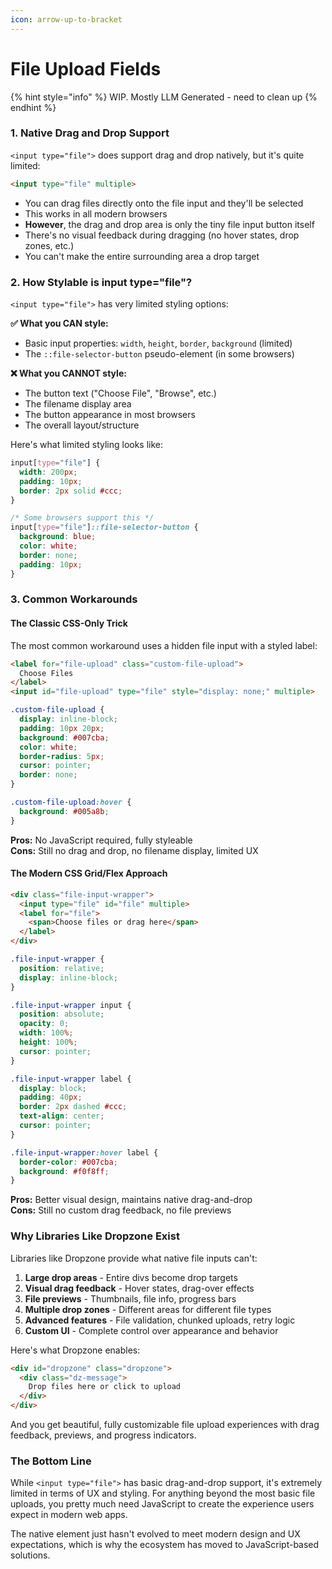 ```yaml
---
icon: arrow-up-to-bracket
---
```


# File Upload Fields

{% hint style="info" %}
WIP. Mostly LLM Generated - need to clean up
{% endhint %}



### 1. Native Drag and Drop Support

`<input type="file">` does support drag and drop natively, but it's quite limited:

```html
<input type="file" multiple>
```

* You can drag files directly onto the file input and they'll be selected
* This works in all modern browsers
* **However**, the drag and drop area is only the tiny file input button itself
* There's no visual feedback during dragging (no hover states, drop zones, etc.)
* You can't make the entire surrounding area a drop target

### 2. How Stylable is input type="file"?

`<input type="file">` has very limited styling options:

**✅ What you CAN style:**

* Basic input properties: `width`, `height`, `border`, `background` (limited)
* The `::file-selector-button` pseudo-element (in some browsers)

**❌ What you CANNOT style:**

* The button text ("Choose File", "Browse", etc.)
* The filename display area
* The button appearance in most browsers
* The overall layout/structure

Here's what limited styling looks like:

```css
input[type="file"] {
  width: 200px;
  padding: 10px;
  border: 2px solid #ccc;
}

/* Some browsers support this */
input[type="file"]::file-selector-button {
  background: blue;
  color: white;
  border: none;
  padding: 10px;
}
```

### 3. Common Workarounds

#### The Classic CSS-Only Trick

The most common workaround uses a hidden file input with a styled label:

```html
<label for="file-upload" class="custom-file-upload">
  Choose Files
</label>
<input id="file-upload" type="file" style="display: none;" multiple>
```

```css
.custom-file-upload {
  display: inline-block;
  padding: 10px 20px;
  background: #007cba;
  color: white;
  border-radius: 5px;
  cursor: pointer;
  border: none;
}

.custom-file-upload:hover {
  background: #005a8b;
}
```

**Pros:** No JavaScript required, fully styleable\
**Cons:** Still no drag and drop, no filename display, limited UX

#### The Modern CSS Grid/Flex Approach

```html
<div class="file-input-wrapper">
  <input type="file" id="file" multiple>
  <label for="file">
    <span>Choose files or drag here</span>
  </label>
</div>
```

```css
.file-input-wrapper {
  position: relative;
  display: inline-block;
}

.file-input-wrapper input {
  position: absolute;
  opacity: 0;
  width: 100%;
  height: 100%;
  cursor: pointer;
}

.file-input-wrapper label {
  display: block;
  padding: 40px;
  border: 2px dashed #ccc;
  text-align: center;
  cursor: pointer;
}

.file-input-wrapper:hover label {
  border-color: #007cba;
  background: #f0f8ff;
}
```

**Pros:** Better visual design, maintains native drag-and-drop\
**Cons:** Still no custom drag feedback, no file previews

### Why Libraries Like Dropzone Exist

Libraries like Dropzone provide what native file inputs can't:

1. **Large drop areas** - Entire divs become drop targets
2. **Visual drag feedback** - Hover states, drag-over effects
3. **File previews** - Thumbnails, file info, progress bars
4. **Multiple drop zones** - Different areas for different file types
5. **Advanced features** - File validation, chunked uploads, retry logic
6. **Custom UI** - Complete control over appearance and behavior

Here's what Dropzone enables:

```html
<div id="dropzone" class="dropzone">
  <div class="dz-message">
    Drop files here or click to upload
  </div>
</div>
```

And you get beautiful, fully customizable file upload experiences with drag feedback, previews, and progress indicators.

### The Bottom Line

While `<input type="file">` has basic drag-and-drop support, it's extremely limited in terms of UX and styling. For anything beyond the most basic file uploads, you pretty much need JavaScript to create the experience users expect in modern web apps.

The native element just hasn't evolved to meet modern design and UX expectations, which is why the ecosystem has moved to JavaScript-based solutions.

